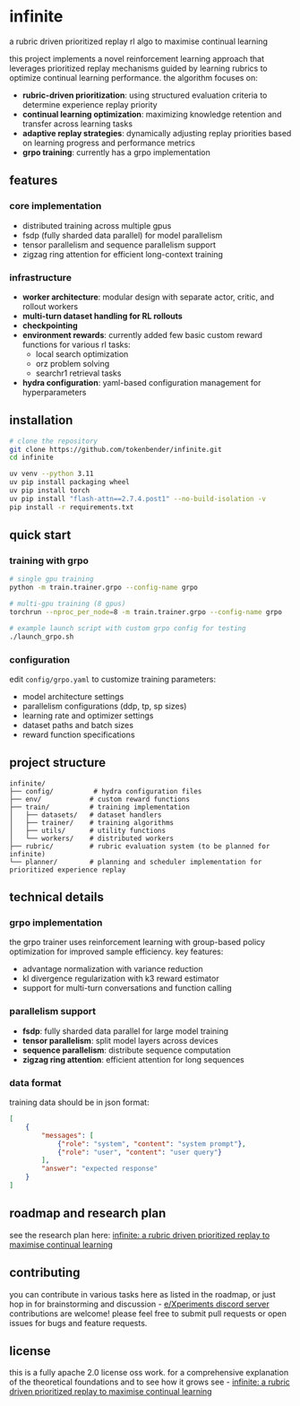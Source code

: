 # infinite
a rubric driven prioritized replay rl algo to maximise continual learning

this project implements a novel reinforcement learning approach that leverages prioritized replay mechanisms guided by learning rubrics to optimize continual learning performance. the algorithm focuses on:

- **rubric-driven prioritization**: using structured evaluation criteria to determine experience replay priority
- **continual learning optimization**: maximizing knowledge retention and transfer across learning tasks
- **adaptive replay strategies**: dynamically adjusting replay priorities based on learning progress and performance metrics
- **grpo training**: currently has a grpo implementation

## features

### core implementation
  - distributed training across multiple gpus
  - fsdp (fully sharded data parallel) for model parallelism
  - tensor parallelism and sequence parallelism support
  - zigzag ring attention for efficient long-context training
  
### infrastructure  
- **worker architecture**: modular design with separate actor, critic, and rollout workers
- **multi-turn dataset handling for RL rollouts**
- **checkpointing**
- **environment rewards**: currently added few basic custom reward functions for various rl tasks:
  - local search optimization
  - orz problem solving
  - searchr1 retrieval tasks
- **hydra configuration**: yaml-based configuration management for hyperparameters

## installation

```bash
# clone the repository
git clone https://github.com/tokenbender/infinite.git
cd infinite

uv venv --python 3.11
uv pip install packaging wheel
uv pip install torch
uv pip install "flash-attn==2.7.4.post1" --no-build-isolation -v
pip install -r requirements.txt
```

## quick start

### training with grpo

```bash
# single gpu training
python -m train.trainer.grpo --config-name grpo

# multi-gpu training (8 gpus)
torchrun --nproc_per_node=8 -m train.trainer.grpo --config-name grpo

# example launch script with custom grpo config for testing
./launch_grpo.sh
```

### configuration

edit `config/grpo.yaml` to customize training parameters:
- model architecture settings
- parallelism configurations (ddp, tp, sp sizes)
- learning rate and optimizer settings
- dataset paths and batch sizes
- reward function specifications

## project structure

```
infinite/
├── config/          # hydra configuration files
├── env/            # custom reward functions
├── train/          # training implementation
│   ├── datasets/   # dataset handlers
│   ├── trainer/    # training algorithms
│   ├── utils/      # utility functions
│   └── workers/    # distributed workers
├── rubric/         # rubric evaluation system (to be planned for infinite)
└── planner/        # planning and scheduler implementation for prioritized experience replay
```

## technical details

### grpo implementation
the grpo trainer uses reinforcement learning with group-based policy optimization for improved sample efficiency. key features:
- advantage normalization with variance reduction
- kl divergence regularization with k3 reward estimator
- support for multi-turn conversations and function calling

### parallelism support
- **fsdp**: fully sharded data parallel for large model training
- **tensor parallelism**: split model layers across devices
- **sequence parallelism**: distribute sequence computation
- **zigzag ring attention**: efficient attention for long sequences

### data format
training data should be in json format:
```json
[
    {
        "messages": [
            {"role": "system", "content": "system prompt"},
            {"role": "user", "content": "user query"}
        ],
        "answer": "expected response"
    }
]
```

## roadmap and research plan

see the research plan here: [infinite: a rubric driven prioritized replay to maximise continual learning](https://tokenbender.com/post.html?id=infinite-a-rubric-driven-prioritized-replay-to-maximise-continual-learning)


## contributing
you can contribute in various tasks here as listed in the roadmap, or just hop in for brainstorming and discussion - [e/Xperiments discord server](https://discord.gg/YaYfPu4ZT4)
contributions are welcome! please feel free to submit pull requests or open issues for bugs and feature requests.

## license
this is a fully apache 2.0 license oss work. for a comprehensive explanation of the theoretical foundations and to see how it grows see - [infinite: a rubric driven prioritized replay to maximise continual learning](https://tokenbender.com/post.html?id=infinite-a-rubric-driven-prioritized-replay-to-maximise-continual-learning)
